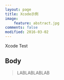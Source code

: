 ```yaml
---
layout: page
title: Xcode示例
image:
    feature: abstract.jpg
comments: false
modified: 2016-03-02
---
```

Xcode Test

## Body

> LABLABLABLAB
> 
<!-- more -->



